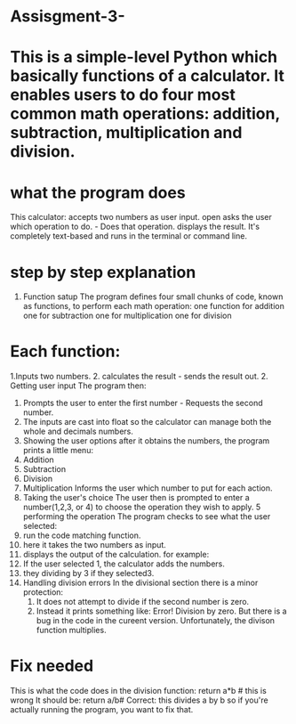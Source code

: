 # Assisgment-3-
# This is a simple-level Python which basically functions of a calculator. It enables users to do four most common math operations:  addition, subtraction, multiplication and division.
# what the program does
This calculator: accepts two numbers as user input.
open asks the user which operation to do. - Does that operation.
displays the result.
It's completely text-based and runs in the terminal or command line.
# step by step explanation 
1. Function satup
The program defines four small chunks of code, known as functions, to perform each math operation:
one function for addition
one for subtraction
one for multiplication
one for division
# Each function:
 1.Inputs two numbers.
 2. calculates the result - sends the result out.
2. Getting user input
The program then:
 1. Prompts the user to enter the first number - Requests the second number.
 2. The inputs are cast into float so the calculator can manage both the whole and decimals numbers.
3. Showing the user options 
after it obtains the numbers, the program prints a little menu:
 1. Addition
 2. Subtraction
 3. Division
 4. Multiplication
Informs the user which number to put for each action.
4. Taking the user's choice
The user then is prompted to enter a number(1,2,3, or 4) to choose the operation they wish to apply.
5 performing the operation
The program checks to see what the user selected:
  1. run the code matching function.
  2. here it takes the two numbers as input.
  3. displays the output of the calculation.
for example:
  1. If the user selected 1, the calculator adds the numbers.
  2. they dividing by 3 if they selected3.
6. Handling division errors
In the divisional section there is a minor protection:
   1. It does not attempt to divide if the second number is zero.
   2. Instead it prints something like: Error! Division by zero.
But there is a bug in the code in the cureent version. Unfortunately, the divison function multiplies.
# Fix needed
This is what the code does in the division function:
return a*b # this is wrong
It should be:
return a/b# Correct: this divides a by b
so if you're actually running the program, you want to fix that.
